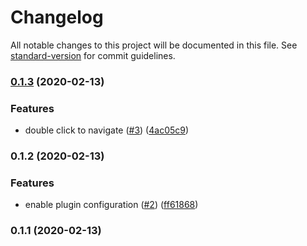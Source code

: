 # Changelog

All notable changes to this project will be documented in this file. See [standard-version](https://github.com/conventional-changelog/standard-version) for commit guidelines.

### [0.1.3](https://github.com/ludanxer/catalog-graph/compare/v0.1.2...v0.1.3) (2020-02-13)


### Features

* double click to navigate ([#3](https://github.com/ludanxer/catalog-graph/issues/3)) ([4ac05c9](https://github.com/ludanxer/catalog-graph/commit/4ac05c9f9e8728e207c7967dbfbaba0941b60436))

### 0.1.2 (2020-02-13)


### Features

* enable plugin configuration ([#2](https://github.com/ludanxer/catalog-graph/issues/2)) ([ff61868](https://github.com/ludanxer/catalog-graph/commit/ff6186855ae054903111995fdd4e63f70a43e874))

### 0.1.1 (2020-02-13)
